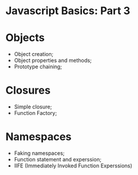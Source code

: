 # Javascript Basics: Part 3

# Objects

- Object creation;
- Object properties and methods;
- Prototype chaining;

# Closures

- Simple closure;
- Function Factory;

# Namespaces

- Faking namespaces;
- Function statement and experssion;
- IIFE (Immediately Invoked Function Experssions)
